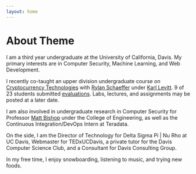 ```yaml
---
layout: home
---
```

# About Theme

I am a third year undergraduate at the University of California, Davis. My primary interests are in Computer Security, Machine Learning, and Web Development. 

I recently co-taught an upper division undergraduate course on [Cryptocurrency Technologies](http://rylanschaeffer.github.io/resources/198FCourseSyllabus.pdf) with
[Rylan Schaeffer](https://www.linkedin.com/in/rylanschaeffer) under [Karl Levitt](http://faculty.engineering.ucdavis.edu/levitt/). 9 of 23 students submitted [evaluations](https://yangvincent.github.io/resources/eval.pdf).
Labs, lectures, and assignments may be posted at a later date.

I am also involved in undergraduate research in Computer Security for Professor [Matt Bishop](http://nob.cs.ucdavis.edu/~bishop/) under the College of Engineering, as well
as the Continuous Integration/DevOps Intern at Teradata. 

On the side, I am the Director of Technology for Delta Sigma Pi | Nu Rho at UC Davis, Webmaster for TEDxUCDavis, a private tutor for the Davis Computer Science Club, and a
Consultant for Davis Consulting Group.

In my free time, I enjoy snowboarding, listening to music, and trying new foods. 
